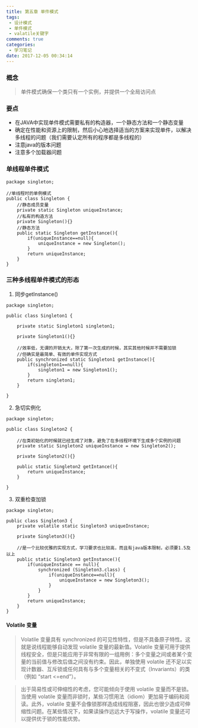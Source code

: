 ```yaml
---
title: 第五章 单件模式
tags: 
 - 设计模式
 - 单件模式
 - valatile关键字
comments: true
categories:
 - 学习笔记
date: 2017-12-05 00:34:14
---
```

### 概念
> 单件模式确保一个类只有一个实例，并提供一个全局访问点

<!--more-->

### 要点
* 在JAVA中实现单件模式需要私有的构造器，一个静态方法和一个静态变量
* 确定在性能和资源上的限制，然后小心地选择适当的方案来实现单件，以解决多线程的问题（我们需要认定所有的程序都是多线程的）
* 注意java的版本问题
* 注意多个加载器问题
 

### 单线程单件模式
```
package singleton;

//单线程时的单例模式
public class Singleton {
	//静态成员变量
	private static Singleton uniqueInstance;
	//私有的构造方法
	private Singleton(){}
	//静态方法
	public static Singleton getInstance(){
		if(uniqueInstance==null){
			uniqueInstance = new Singleton();
		}
		return uniqueInstance;
	}
}

```

### 三种多线程单件模式的形态
1. 同步getInstance()
```
package singleton;

public class Singleton1 {
	
	private static Singleton1 singleton1;
	
	private Singleton1(){}
	
	//效率低，无谓的开销太大，除了第一次生成的时候，其实其他时候并不需要加锁
	//但确实是最简单、有效的单件实现方式
	public synchronized static Singleton1 getInstance(){
		if(singleton1==null){
			singleton1 = new Singleton1();
		}
		return singleton1;
	}

}
```
2. 急切实例化
```
package singleton;

public class Singleton2 {

	//在类初始化的时候就已经生成了对象，避免了在多线程环境下生成多个实例的问题
	private static Singleton2 uniqueInstance = new Singleton2();
	
	private Singleton2(){}
	
	public static Singleton2 getIntance(){
		return uniqueInstance;
	}
	
}

```
3. 双重检查加锁
```
package singleton;

public class Singleton3 {
	private volatile static Singleton3 uniqueInstance;
	
	private Singleton3(){}
	
	//是一个比较优雅的实现方式，学习要求也比较高，而且有java版本限制，必须要1.5及以上
	public static Singleton3 getInstance(){
		if(uniqueInstance == null){
			synchronized (Singleton3.class) {
				if(uniqueInstance==null){
					uniqueInstance = new Singleton3();
				}
			}
		}
		return uniqueInstance;
	}
}
```
#### Volatile 变量
> Volatile 变量具有 synchronized 的可见性特性，但是不具备原子特性。这就是说线程能够自动发现 volatile 变量的最新值。Volatile 变量可用于提供线程安全，但是只能应用于非常有限的一组用例：多个变量之间或者某个变量的当前值与修改后值之间没有约束。因此，单独使用 volatile 还不足以实现计数器、互斥锁或任何具有与多个变量相关的不变式（Invariants）的类（例如 “start <=end”）。

> 出于简易性或可伸缩性的考虑，您可能倾向于使用 volatile 变量而不是锁。当使用 volatile 变量而非锁时，某些习惯用法（idiom）更加易于编码和阅读。此外，volatile 变量不会像锁那样造成线程阻塞，因此也很少造成可伸缩性问题。在某些情况下，如果读操作远远大于写操作，volatile 变量还可以提供优于锁的性能优势。



